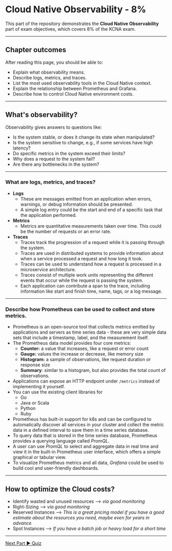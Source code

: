 # Cloud Native Observability - 8%
This part of the repository demonstrates the **Cloud Native Observability** part of exam objectives, which covers 8% of the KCNA exam.

---

## Chapter outcomes
After reading this page, you should be able to:
- Explain what observability means.
- Describe logs, metrics, and traces.
- List the most used observability tools in the Cloud Native context.
- Explain the relationship between Prometheus and Grafana.
- Describe how to control Cloud Native environment costs.

---

## What's observability?
Observability gives answers to questions like:
- Is the system stable, or does it change its state when manipulated?
- Is the system sensitive to change, e.g., if some services have high latency?
- Do specific metrics in the system exceed their limits?
- Why does a request to the system fail?
- Are there any bottlenecks in the system?
	
---

### What are logs, metrics, and traces?
- **Logs**
  - These are messages emitted from an application when errors, warnings, or debug information should be presented.
  - A simple log entry could be the start and end of a specific task that the application performed.
- **Metrics**
  - Metrics are quantitative measurements taken over time. This could be the number of requests or an error rate.
- **Traces**
  - Traces track the progression of a request while it is passing through the system.
  - Traces are used in distributed systems to provide information about when a service processed a request and how long it took.
  - Traces can be used to understand how a request is processed in a microservice architecture.
  - Traces consist of multiple work units representing the different events that occur while the request is passing the system.
  - Each application can contribute a span to the trace, including information like start and finish time, name, tags, or a log message.

---

### Describe how Prometheus can be used to collect and store metrics.
- Prometheus is an open-source tool that collects metrics emitted by applications and servers as time series data - these are very simple data sets that include a timestamp, label, and the measurement itself.
- The Prometheus data model provides four core metrics:
  - **Counter:** a value that increases, like a request or error count
  - **Gauge:** values the increase or decrease, like memory size
  - **Histogram:** a sample of observations, like request duration or response size
  - **Summary**: similar to a histogram, but also provides the total count of observations.
- Applications can expose an HTTP endpoint under `/metrics` instead of implementing it yourself.
- You can use the existing client libraries for
  - Go
  - Java or Scala
  - Python
  - Ruby
- Prometheus has built-in support for k8s and can be configured to automatically discover all services in your cluster and collect the metric data in a defined interval to save them in a time series database.
- To query data that is stored in the time series database, Prometheus provides a querying language called *PromQL*.
- A user can use *PromQL* to select and aggregate data in real time and view it in the built-in Prometheus user interface, which offers a simple graphical or tabular view.
- To visualize Prometheus metrics and all data, *Grafana* could be used to build cool and user-friendly dashboards.

---

## How to optimize the Cloud costs?
- Identify wasted and unused resources --> *via good monitoring*
- Right-Sizing --> *via good monitoring*
- Reserved Instances --> *This is a great pricing model if you have a good estimate about the resources you need, maybe even for years in advance*
- Spot Instances --> *If you have a batch job or heavy load for a short time*

---

[Next Part ▶ Quiz](./quiz.md)